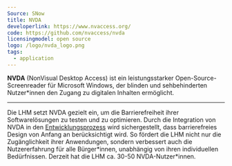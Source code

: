 ```yaml
---
Source: SNow
title: NVDA
developerlink: https://www.nvaccess.org/
code: https://github.com/nvaccess/nvda 
licensingmodel: open source
logo: /logo/nvda_logo.png
tags:
  - application
---
```


**NVDA** (NonVisual Desktop Access) ist ein leistungsstarker Open-Source-Screenreader für Microsoft Windows, der blinden und sehbehinderten Nutzer\*innen den Zugang zu digitalen Inhalten ermöglicht.

---

Die LHM setzt NVDA gezielt ein, um die Barrierefreiheit ihrer Softwarelösungen zu testen und zu optimieren. Durch die Integration von NVDA in den [Entwicklungsprozess](../in-house-development.html) wird sichergestellt, dass barrierefreies Design von Anfang an berücksichtigt wird. So fördert die LHM nicht nur die Zugänglichkeit ihrer Anwendungen, sondern verbessert auch die Nutzererfahrung für alle Bürger\*innen, unabhängig von ihren individuellen Bedürfnissen. Derzeit hat die LHM ca. 30-50 NVDA-Nutzer\*innen.
